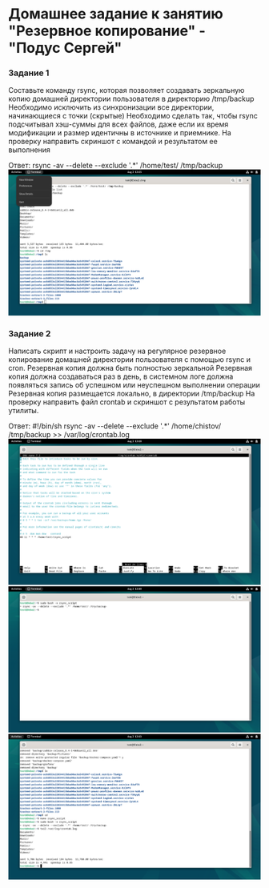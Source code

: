 # Домашнее задание к занятию "Резервное копирование" - "Подус Сергей"       
    
### Задание 1
Составьте команду rsync, которая позволяет создавать зеркальную копию домашней директории пользователя в директорию /tmp/backup
Необходимо исключить из синхронизации все директории, начинающиеся с точки (скрытые)
Необходимо сделать так, чтобы rsync подсчитывал хэш-суммы для всех файлов, даже если их время модификации и размер идентичны в источнике и приемнике.
На проверку направить скриншот с командой и результатом ее выполнения

Ответ:
rsync -av --delete --exclude '.*' /home/test/ /tmp/backup
![Скриншот 1](https://github.com/Wanderwille/scrinshot/blob/main/rsync.png)

### Задание 2
Написать скрипт и настроить задачу на регулярное резервное копирование домашней директории пользователя с помощью rsync и cron.
Резервная копия должна быть полностью зеркальной
Резервная копия должна создаваться раз в день, в системном логе должна появляться запись об успешном или неуспешном выполнении операции
Резервная копия размещается локально, в директории /tmp/backup
На проверку направить файл crontab и скриншот с результатом работы утилиты.

Ответ:
#!/bin/sh
rsync -av --delete --exclude '.*' /home/chistov/ /tmp/backup >> /var/log/crontab.log
![Скриншот 2](https://github.com/Wanderwille/scrinshot/blob/main/crontab%20-e.png)
![Скриншот 3](https://github.com/Wanderwille/scrinshot/blob/main/cскрипт.png)
![Скриншот 4](https://github.com/Wanderwille/scrinshot/blob/main/rsync%202.png)





